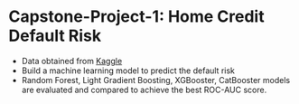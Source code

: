 # Capstone-Project-1: Home Credit Default Risk

- Data obtained from [Kaggle](https://www.kaggle.com/c/home-credit-default-risk/data)
- Build a machine learning model to predict the default risk
- Random Forest, Light Gradient Boosting, XGBooster, CatBooster models are evaluated and compared to achieve the best ROC-AUC score.
